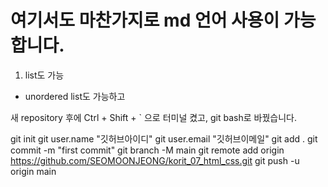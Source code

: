 # 여기서도 마찬가지로 md 언어 사용이 가능합니다.
1. list도 가능
- unordered list도 가능하고

새 repository 후에 Ctrl + Shift + ` 으로 터미널 켰고, 
git bash로 바꿨습니다.

git init
git user.name "깃허브아이디"
git user.email "깃허브이메일"
git add .
git commit -m "first commit"
git branch -M main
git remote add origin https://github.com/SEOMOONJEONG/korit_07_html_css.git
git push -u origin main